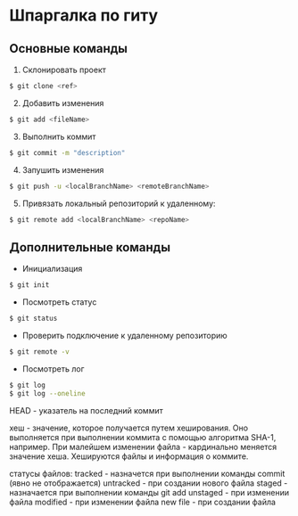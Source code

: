 # Шпаргалка по гиту
## Основные команды
1. Склонировать проект
```bash
$ git clone <ref>
```
2. Добавить изменения
```bash
$ git add <fileName>
```
3. Выполнить коммит
```bash
$ git commit -m "description"
```
4. Запушить изменения
```bash
$ git push -u <localBranchName> <remoteBranchName>
```
5. Привязать локальный репозиторий к удаленному:
```bash
$ git remote add <localBranchName> <repoName>
```
## Дополнительные команды
* Инициализация
```bash
$ git init
```
* Посмотреть статус
```bash
$ git status
```
* Проверить подключение к удаленному репозиторию
```bash
$ git remote -v
```
* Посмотреть лог
```bash
$ git log
$ git log --oneline
```
HEAD - указатель на последний коммит 

хеш - значение, которое получается путем хеширования. Оно выполняется при выполнении коммита с помощью алгоритма SHA-1, например. При малейшем изменении файла - кардинально меняется значение хеша. Хешируются файлы и информация о коммите.

статусы файлов:
tracked - назначется при выполнении команды commit (явно не отображается)
untracked - при создании нового файла 
staged - назначается при выполнении команды git add
unstaged - при изменении файла
modified - при изменении файла
new file - при создании файла
